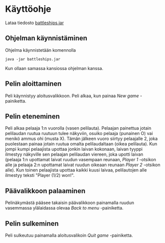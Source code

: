# Käyttöohje

Lataa tiedosto [battleships.jar]()

## Ohjelman käynnistäminen

Ohjelma käynnistetään komennolla

`java -jar battleships.jar`

Kun ollaan samassa kansiossa ohjelman kanssa.

## Pelin aloittaminen

Peli käynnistyy aloitusvalikkoon. Peli alkaa, kun painaa _New game_ -painiketta.

## Pelin eteneminen

Peli alkaa pelaaja 1:n vuorolla (vasen pelilauta). Pelaajan painettua jotain pelilaudan ruutua ruutuun tulee näkyviin, osuiko pelaaja (punainen O) vai menikö ammus ohi (musta X). Tämän jälkeen vuoro siirtyy pelaajalle 2, joka puolestaan painaa jotain ruutua omalta pelilaudaltaan (oikea pelilauta). Kun jompi kumpi pelaajista upottaa jonkin laivan kokonaan, laivan tyyppi ilmestyy näkyville sen pelaajan pelilaudan viereen, joka upotti laivan (pelaaja 1:n upottamat laivat ruudun vasempaan reunaan, _Player 1_ -otsikon alle ja pelaaja 2:n upottamat laivat ruudun oikeaan reunaan _Player 2_ -otsikon alle). Kun toinen pelaajista upottaa kaikki kuusi laivaa, pelilautojen alle ilmestyy teksti "Player (1/2) won!".

## Päävalikkoon palaaminen

Pelinäkymästä pääsee takaisin päävalikkoon painamalla ruudun vasemmassa ylälaidassa olevaa _Back to menu_ -painiketta.

## Pelin sulkeminen

Peli sulkeutuu painamalla aloitusvalikoin _Quit game_ -painiketta.
